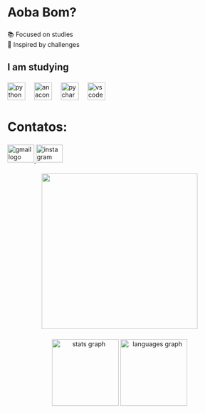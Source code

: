 <h1 align="left">Aoba Bom?</h1>
 
 ###
 
 <p align="left">📚 Focused on studies<br>🎯 Inspired by challenges</p>
 
 ###
 
 <h2 align="left">I am studying</h2>
 
 ###
 
 <div align="left">
   <img src="https://cdn.jsdelivr.net/gh/devicons/devicon/icons/python/python-original.svg" height="40" alt="python logo"  />
   <img width="12" />
   <img src="https://cdn.jsdelivr.net/gh/devicons/devicon/icons/anaconda/anaconda-original.svg" height="40" alt="anaconda logo"  />
   <img width="12" />
   <img src="https://cdn.jsdelivr.net/gh/devicons/devicon/icons/pycharm/pycharm-original.svg" height="40" alt="pycharm logo"  />
   <img width="12" />
   <img src="https://cdn.jsdelivr.net/gh/devicons/devicon/icons/vscode/vscode-original.svg" height="40" alt="vscode logo"  />
 </div>
 
 ###
 
 <h1 align="left">Contatos:</h1>
 
 ###
 
 <div align="left">
   <a href="pedroberto.055@gmail.com" target="_blank">
     <img src="https://raw.githubusercontent.com/maurodesouza/profile-readme-generator/master/src/assets/icons/social/gmail/default.svg" width="60" height="40" alt="gmail logo"  />
   </a>
   <a href="https://www.instagram.com/pedrinho_bg05/" target="_blank">
     <img src="https://raw.githubusercontent.com/maurodesouza/profile-readme-generator/master/src/assets/icons/social/instagram/default.svg" width="60" height="40" alt="instagram logo"  />
   </a>
 </div>
 
 ###
 
 <div align="center">
   <img height="350" src="https://cdn.discordapp.com/attachments/995796441052225580/1228540503520182362/MelRibeiro_-_Overview.gif?ex=662c6a81&is=6619f581&hm=888b82b83350a9ea9b0d76bdb57af8b3aec873d0aa6a12fb56f7ff9a2f53134e&"  />
 </div>
 
 ###
 
 <div align="center">
   <img src="https://github-readme-stats.vercel.app/api?username=PedrinhoBG&hide_title=false&hide_rank=false&show_icons=true&include_all_commits=true&count_private=true&disable_animations=false&theme=dracula&locale=en&hide_border=false&order=1" height="150" alt="stats graph"  />
   <img src="https://github-readme-stats.vercel.app/api/top-langs?username=PedrinhoBG&locale=en&hide_title=false&layout=compact&card_width=320&langs_count=5&theme=dracula&hide_border=false&order=2" height="150" alt="languages graph"  />
 </div>
 
 ###
